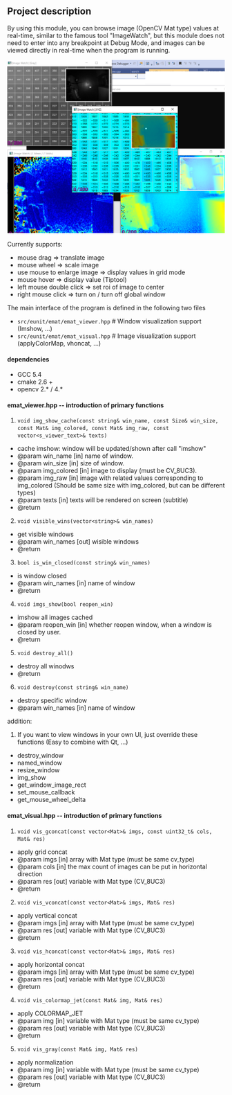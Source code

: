 ﻿## Project description ##

By using this module, you can browse image (OpenCV Mat type) values at real-time, similar to the famous tool "ImageWatch", but this module does not need to enter into any breakpoint at Debug Mode, and images can be viewed directly in real-time when the program is running.


![example](example.png)

Currently supports:
- mouse drag => translate image
- mouse wheel => scale image
- use mouse to enlarge image => display values in grid mode
- mouse hover => display value (Tiptool)
- left mouse double click => set roi of image to center
- right mouse click => turn on / turn off global window



The main interface of the program is defined in the following two files
- `src/eunit/emat/emat_viewer.hpp`  	# Window visualization support (Imshow, ...)
- `src/eunit/emat/emat_visual.hpp`  	# Image visualization support (applyColorMap, vhoncat, ...)


#### dependencies  ####
- GCC 5.4
- cmake 2.6 +
- opencv 2.* / 4.*

#### emat_viewer.hpp -- introduction of primary functions  ####

1. `void img_show_cache(const string& win_name, const Size& win_size, const Mat& img_colored, const Mat& img_raw, const vector<s_viewer_text>& texts)`

- cache imshow: window will be updated/shown after call "imshow"
- @param win_name [in] name of window.
- @param win_size [in] size of window.
- @param img_colored [in] image to display (must be CV_8UC3).
- @param img_raw [in] image with related values corresponding to img_colored (Should be same size with img_colored, but can be different types)
- @param texts [in] texts will be rendered on screen (subtitle)
- @return
   
2. `void visible_wins(vector<string>& win_names)`

- get visible windows
- @param win_names [out] wisible windows
- @return
	
3. `bool is_win_closed(const string& win_names)`

- is window closed
- @param win_names [in] name of window
- @return
  
4. `void imgs_show(bool reopen_win)`

- imshow all images cached
- @param reopen_win [in] whether reopen window, when a window is closed by user. 
- @return
		
5. `void destroy_all()`

- destroy all winodws
- @return

6. `void destroy(const string& win_name)`

- destroy specific window
- @param win_names [in] name of window



addition:

1. If you want to view windows in your own UI, just override these functions (Easy to combine with Qt, ...)

- destroy_window
- named_window
- resize_window
- img_show
- get_window_image_rect
- set_mouse_callback
- get_mouse_wheel_delta
	
#### emat_visual.hpp -- introduction of primary functions  ####

1. `void vis_gconcat(const vector<Mat>& imgs, const uint32_t& cols, Mat& res)`

- apply grid concat 
- @param imgs [in] array with Mat type (must be same cv_type)
- @param cols [in] the max count of images can be put in horizontal direction
- @param res [out] variable with Mat type (CV_8UC3)
- @return


2. `void vis_vconcat(const vector<Mat>& imgs, Mat& res)`

- apply vertical concat
- @param imgs [in] array with Mat type (must be same cv_type)
- @param res [out] variable with Mat type (CV_8UC3)
- @return

3. `void vis_hconcat(const vector<Mat>& imgs, Mat& res)`

- apply horizontal concat
- @param imgs [in] array with Mat type (must be same cv_type)
- @param res [out] variable with Mat type (CV_8UC3)
- @return


4. `void vis_colormap_jet(const Mat& img, Mat& res)`

- apply COLORMAP_JET
- @param img [in] variable with Mat type (must be same cv_type)
- @param res [out] variable with Mat type (CV_8UC3)
- @return


5. `void vis_gray(const Mat& img, Mat& res)`

- apply normalization
- @param img [in] variable with Mat type (must be same cv_type)
- @param res [out] variable with Mat type (CV_8UC3)
- @return

